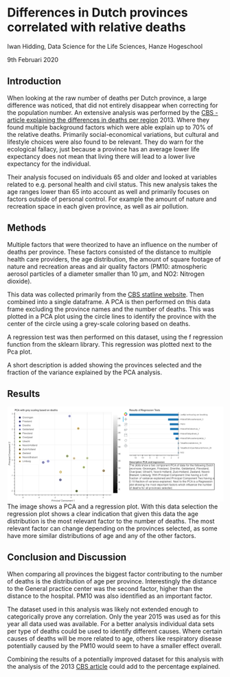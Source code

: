 # Differences in Dutch provinces correlated with relative deaths
Iwan Hidding, Data Science for the Life Sciences, Hanze Hogeschool
 
 9th Februari 2020

## Introduction
When looking at the raw number of deaths per Dutch province, a large difference was noticed,
that did not entirely disappear when correcting for the population number. An extensive analysis was performed by the 
[CBS -article explaining the differences in deaths per region](https://www.cbs.nl/nl-nl/achtergrond/2013/07/regionale-verschillen-in-sterfte-verklaard) 2013. Where they
found multiple background factors which were able explain up to 70% of the relative deaths. Primarily social-economical 
variations, but cultural and lifestyle choices were also found to be relevant. They do warn for the ecological fallacy, 
just because a province has an average lower life expectancy does not mean that living there will lead to a lower live 
expectancy for the individual. 

Their analysis focused on individuals 65 and older and looked at variables related to e.g. personal health and civil 
status. This new analysis takes the age ranges lower than 65 into account as well and primarily focuses on factors 
outside of personal control. For example the amount of nature and recreation space in each given province, as well as 
air pollution.     


## Methods
Multiple factors that were theorized to have an influence on the number of deaths per province. These factors consisted
of the distance to multiple health care providers, the age distribution, the amount of square footage of nature and 
recreation areas and air quality factors (PM10: atmospheric aerosol particles of a diameter smaller than 10 µm, and NO2: 
Nitrogen dioxide).

This data was collected primarily from the [CBS statline website](https://opendata.cbs.nl/statline/#/CBS/nl/). Then combined into a single dataframe. A PCA is
then performed on this data frame excluding the province names and the number of deaths.
This was plotted in a PCA plot using the circle lines to identify the province with the center of the circle using a 
grey-scale coloring based on deaths.

A regression test was then performed on this dataset, using the f regression function from the sklearn library.
This regression was plotted next to the Pca plot. 

A short description is added showing the provinces selected and the fraction of the variance explained by the PCA 
analysis.  


## Results
![](Images/ResultsofProgramming.png)
The image shows a PCA and a regression plot. With this data selection the regression plot shows a clear indication that 
given this data the age distribution is the most relevant factor to the number of deaths. The most relevant factor can 
change depending on the provinces selected, as some have more similar distributions of age and any of the other factors.

## Conclusion and Discussion
When comparing all provinces the biggest factor contributing to the number of deaths is the distribution of age per 
province. Interestingly the distance to the General practice center was the second factor, higher than the distance to 
the hospital. PM10 was also identified as an important factor. 

The dataset used in this analysis was likely not extended enough to categorically prove any correlation. Only the year 
2015 was used as for this year all data used was available. For a better analysis individual data sets per type of 
deaths could be used to identify different causes. Where certain causes of deaths will be more related to age, others 
like respiratory disease potentially caused by the PM10 would seem to have a smaller effect overall. 

Combining the results of a potentially improved dataset for this analysis with the analysis of the 2013
[CBS article](https://www.cbs.nl/nl-nl/achtergrond/2013/07/regionale-verschillen-in-sterfte-verklaard) could add to the percentage 
explained. 
